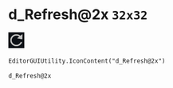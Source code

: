 # d_Refresh@2x `32x32`
<img src="/img/d_Refresh@2x.png" width=32 height=32>

``` CSharp
EditorGUIUtility.IconContent("d_Refresh@2x")
```
```
d_Refresh@2x
```
